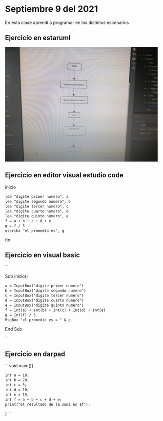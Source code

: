 # Septiembre 9 del 2021

En esta clase aprendi a programar en los distintos escenarios 

## Ejercicio en estaruml

<img src="img/programa.jpg" width="500">

## Ejercicio en editor visual estudio code

inicio

    lea "digite primer numero", a
    lea "digite segundo numero", b
    lea "digite tercer numero", c
    lea "digite cuarto numero", d
    lea "digite quinto numero", e
    f = a + b + c + d + e
    g = f / 5
    escriba "el promedio es", g
fin

## Ejercicio en visual basic

``

Sub inicio()

    a = InputBox("digite primer numero")
    b = InputBox("digite segundo numero")
    c = InputBox("digite tercer numero")
    d = InputBox("digite cuarto numero")
    e = InputBox("digite quinto numero")
    f = Int(a) + Int(b) + Int(c) + Int(d) + Int(e)
    g = Int(f) / 5
    MsgBox "el promedio es = " & g
End Sub

``
## Ejercicio en darpad

``
void main(){
    
    int a = 10;
    int b = 20;
    int c = 5;
    int d = 10;
    int e = 15;
    int f = a + b + c + d + e;
    print("el resultado de la suma es $f");
}
``
